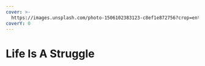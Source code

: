 ```yaml
---
cover: >-
  https://images.unsplash.com/photo-1506102383123-c8ef1e872756?crop=entropy&cs=srgb&fm=jpg&ixid=MnwxOTcwMjR8MHwxfHNlYXJjaHwzfHxzdW5zZXR8ZW58MHx8fHwxNjQ4OTc5NzE4&ixlib=rb-1.2.1&q=85
coverY: 0
---
```


# Life Is A Struggle

